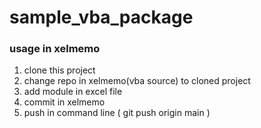 # sample_vba_package

### usage in xelmemo

1. clone this project
2. change repo in xelmemo(vba source) to cloned project
3. add module in excel file
4. commit in xelmemo
5. push in command line ( git push origin main )
